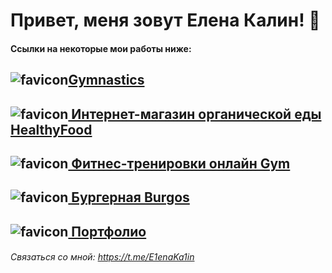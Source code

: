 # Привет, меня зовут Елена Калин! 👋

#### Ссылки на некоторые мои работы ниже: 

## ![favicon](https://raw.githubusercontent.com/E1ena1/Gymnast/main/src/images/icons/favicon.ico)[Gymnastics](https://e1ena1.github.io/Gymnast/dist/)

## ![favicon](https://raw.githubusercontent.com/E1ena1/Module02-Shop/master/src/images/icons/favicon.ico)[ Интернет-магазин органической еды HealthyFood](https://e1ena1.github.io/Module02-Shop/dist/)

## ![favicon](https://raw.githubusercontent.com/E1ena1/Module01-Gym/main/images/favicon/favicon.ico)[ Фитнес-тренировки онлайн Gym](https://e1ena1.github.io/Module01-Gym/index.html)

## ![favicon](https://raw.githubusercontent.com/E1ena1/Module01-Burger/main/images/favicon/favicon.ico)[ Бургерная Burgos](https://e1ena1.github.io/Module01-Burger/menu.html)

## ![favicon](https://raw.githubusercontent.com/E1ena1/Module02portfolio/main/src/images/favicon/favicon.ico)[ Портфолио](https://e1ena1.github.io/Module02portfolio/dist/)



###### Связаться со мной:  https://t.me/E1enaKa1in

